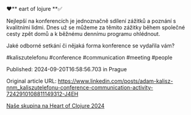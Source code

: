 ❤️** eart of lojure  **✅


Nejlepší na konferencích je jednoznačně sdílení zážitků a poznání s kvalitními lidmi. Dnes už se můžeme za těmito zážitky během společné cesty zpět domů a k běžnému dennímu programu ohlédnout.


Jaké odborné setkání či nějaká forma konference se vydařila vám?


#kaliszutelefonu #conference #communication #meeting #people


Published: 2024-09-20T16:58:56.703 in Prague

Original article URL: https://www.linkedin.com/posts/adam-kalisz-nnm_kaliszutelefonu-conference-communication-activity-7242910108811149312-J4EH

[Naše skupina na Heart of Clojure 2024](./media/dan-tomas-vit-adam.jpeg)